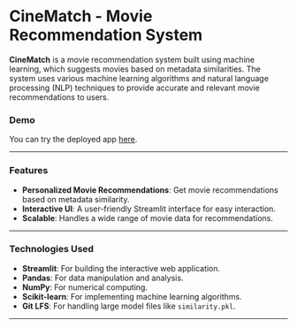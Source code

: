 # **CineMatch** - Movie Recommendation System

**CineMatch** is a movie recommendation system built using machine learning, which suggests movies based on metadata similarities. The system uses various machine learning algorithms and natural language processing (NLP) techniques to provide accurate and relevant movie recommendations to users.

### **Demo**
You can try the deployed app [here](https://cinematch-fort.streamlit.app/).

---

### **Features**

- **Personalized Movie Recommendations**: Get movie recommendations based on metadata similarity.
- **Interactive UI**: A user-friendly Streamlit interface for easy interaction.
- **Scalable**: Handles a wide range of movie data for recommendations.

---

### **Technologies Used**

- **Streamlit**: For building the interactive web application.
- **Pandas**: For data manipulation and analysis.
- **NumPy**: For numerical computing.
- **Scikit-learn**: For implementing machine learning algorithms.
- **Git LFS**: For handling large model files like `similarity.pkl`.

---
